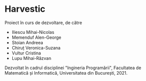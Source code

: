 # Harvestic

Proiect în curs de dezvoltare, de către
- Iliescu Mihai-Nicolas
- Memenduf Alen-George
- Stoian Andreea
- Chiruț Veronica-Suzana
- Vultur Cristina
- Lupu Mihai-Răzvan


Dezvoltat în cadrul disciplinei "Ingineria Programării", Facultatea de Matematică și Informatică, Universitatea din București, 2021.
